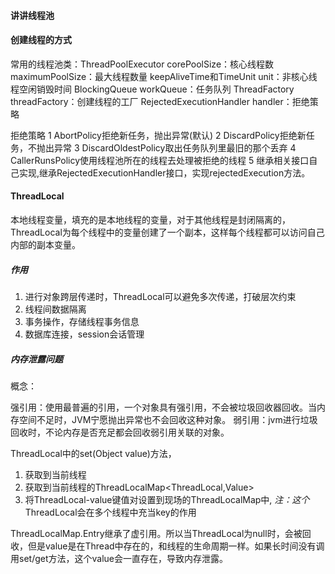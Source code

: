#### 讲讲线程池



#### 创建线程的方式



常用的线程池类：ThreadPoolExecutor
corePoolSize：核心线程数
maximumPoolSize：最大线程数量
keepAliveTime和TimeUnit unit：非核心线程空闲销毁时间
BlockingQueue<Runnable> workQueue：任务队列
ThreadFactory threadFactory：创建线程的工厂
RejectedExecutionHandler handler：拒绝策略

拒绝策略
    1 AbortPolicy拒绝新任务，抛出异常(默认)
    2 DiscardPolicy拒绝新任务，不抛出异常
    3 DiscardOldestPolicy取出任务队列里最旧的那个丢弃
    4 CallerRunsPolicy使用线程池所在的线程去处理被拒绝的线程
    5 继承相关接口自己实现,继承RejectedExecutionHandler接口，实现rejectedExecution方法。

#### ThreadLocal

本地线程变量，填充的是本地线程的变量，对于其他线程是封闭隔离的，ThreadLocal为每个线程中的变量创建了一个副本，这样每个线程都可以访问自己内部的副本变量。

##### 作用

1. 进行对象跨层传递时，ThreadLocal可以避免多次传递，打破层次约束
2. 线程间数据隔离
3. 事务操作，存储线程事务信息
4. 数据库连接，session会话管理





##### 内存泄露问题

概念：

强引用：使用最普遍的引用，一个对象具有强引用，不会被垃圾回收器回收。当内存空间不足时，JVM宁愿抛出异常也不会回收这种对象。
弱引用：jvm进行垃圾回收时，不论内存是否充足都会回收弱引用关联的对象。

ThreadLocal中的set(Object value)方法，

1. 获取到当前线程
2. 获取到当前线程的ThreadLocalMap<ThreadLocal,Value>
3. 将ThreadLocal-value键值对设置到现场的ThreadLocalMap中, *注：这个*ThreadLocal会在多个线程中充当key的作用

ThreadLocalMap.Entry继承了虚引用。所以当ThreadLocal为null时，会被回收，但是value是在Thread中存在的，和线程的生命周期一样。如果长时间没有调用set/get方法，这个value会一直存在，导致内存泄露。





